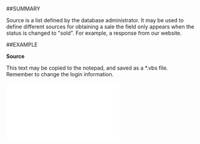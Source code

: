 

##SUMMARY

Source is a list defined by the database administrator. It may be used to define different sources for obtaining a sale the field only appears when the status is changed to "sold". For example, a response from our website.


##EXAMPLE

**Source**

This text may be copied to the notepad, and saved as a *.vbs file. Remember to change the login information.

![](../../Examples/vbs/SOSale.Source.vbs.txt)





